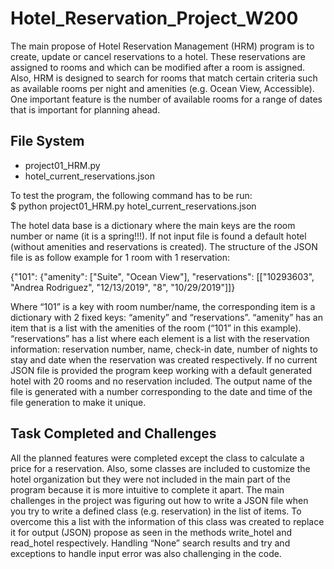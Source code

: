 # Hotel_Reservation_Project_W200

The main propose of Hotel Reservation Management (HRM) program is to create, update or cancel reservations to a hotel. These reservations are assigned to rooms and which can be modified after a room is assigned. Also, HRM is designed to search for rooms that match certain criteria such as available rooms per night and amenities (e.g. Ocean View, Accessible).  One important feature is the number of available rooms for a range of dates that is important for planning ahead.

## File System

- project01_HRM.py
- hotel_current_reservations.json

To test the program, the following command has to be run:\
$ python project01_HRM.py hotel_current_reservations.json

The hotel data base is a dictionary where the main keys are the room number or name (it is a spring!!!).  If not input file is found a default hotel (without amenities and reservations is created). The structure of the JSON file is as follow example for 1 room with 1 reservation:

{"101": {"amenity": ["Suite", "Ocean View"], "reservations": [["10293603", "Andrea Rodriguez", "12/13/2019", "8", "10/29/2019"]]}

Where “101” is a key with room number/name, the corresponding item is a dictionary with 2 fixed keys: “amenity” and “reservations”. “amenity” has an item that is a list with the amenities of the room (“101” in this example). “reservations” has a list where each element is a list with the reservation information: reservation number, name, check-in date, number of nights to stay and date when the reservation was created respectively. If no current JSON file is provided the program keep working with a default generated hotel with 20 rooms and no reservation included. The output name of the file is generated with a number corresponding to the date and time of the file generation to make it unique.

## Task Completed and Challenges 
All the planned features were completed except the class to calculate a price for a reservation. Also, some classes are included to customize the hotel organization but they were not included in the main part of the program because it is more intuitive to complete it apart.
The main challenges in the project was figuring out how to write a JSON file when you try to write a defined class (e.g. reservation) in the list of items. To overcome this a list with the information of this class was created to replace it for output (JSON) propose as seen in the methods write_hotel and read_hotel respectively. Handling “None” search results and try and exceptions to handle input error was also challenging in the code.
